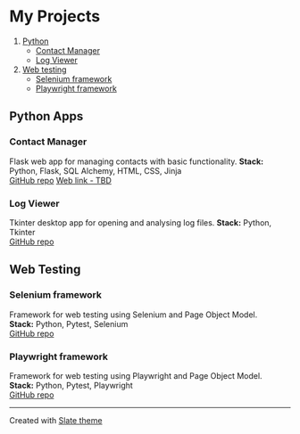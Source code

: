 # My Projects
1. [Python](#python-apps)
    - [Contact Manager](#contact-manager)
    - [Log Viewer](#log-viewer)
2. [Web testing](#web-testing)
    - [Selenium framework](#selenium-framework)
    - [Playwright framework](#playwright-framework)

## Python Apps
### Contact Manager 
Flask web app for managing contacts with basic functionality. 
**Stack:** Python, Flask, SQL Alchemy, HTML, CSS, Jinja  
[GitHub repo](https://github.com/massDefect5/web-app-contacts)
[Web link - TBD](#)

### Log Viewer
Tkinter desktop app for opening and analysing log files. 
**Stack:** Python, Tkinter  
[GitHub repo](https://github.com/massDefect5/LogViewer)

## Web Testing
### Selenium framework
Framework for web testing using Selenium and Page Object Model.  
**Stack:** Python, Pytest, Selenium  
[GitHub repo](#)

### Playwright framework
Framework for web testing using Playwright and Page Object Model.  
**Stack:** Python, Pytest, Playwright  
[GitHub repo](#)

------
Created with [Slate theme](https://pages-themes.github.io/slate/)
